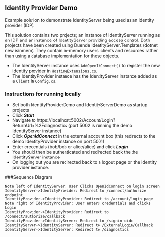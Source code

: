 ## Identity Provider Demo
Example solution to demonstrate IdentityServer being used as an identity provider (IDP).

This solution contains two projects; an instance of IdentityServer running as an IDP and an instance of IdentityServer providing access control. Both projects have been created using Duende IdentityServer.Templates (dotnet new isinmem). They contain in-memory users, clients and resources rather than using a database implementation for these objects.

- The IdentityServer instance uses `AddOpenIdConnect()` to register the new identity provider in `HostingExtensions.cs`.
- The IdentityProvider instance has the IdentityServer instance added as a `Client` in `Config.cs`.

### Instructions for running locally

+ Set both IdentityProviderDemo and IdentityServerDemo as startup projects
+ Click ***Start***
+ Navigate to https://localhost:5002/Account/Login?ReturnUrl=%2Fdiagnostics (port 5002 is running the demo IdentityServer instance)
+ Click ***OpenIdConnect*** in the external account box (this redirects to the demo IdentityProvider instance on port 5001)
+ Enter credentials (bob/bob or alice/alice) and click ***Login***
+ You should then be authenticated and redirected back the the IdentityServer instance
+ On logging out you are redirected back to a logout page on the identity provider instance.

###Sequence Diagram
                    
```seq
Note left of IdentityServer: User Clicks OpenIdConnect on login screen
IdentityServer->IdentityProvider: Redirect to /connect/authorize endpoint
IdentityProvider->IdentityProvider: Redirect to /account/login page
Note right of IdentityProvider: User enters credentials and clicks Login
IdentityProvider->IdentityProvider: Redirect to /connect/authorize/callback
IdentityProvider->IdentityServer: Redirect to /signin-oidc
IdentityServer->IdentityServer: Redirect to /ExternalLogin/Callback
IdentityServer->IdentityServer: Redirect to /diagnostics
```